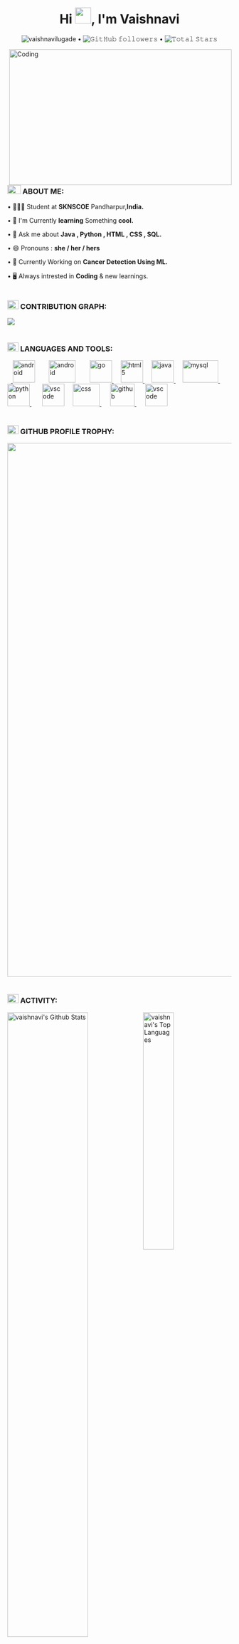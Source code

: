 <h1 align="center">Hi <img src="https://media1.tenor.com/images/f88ee476d2f653b9cbc5a7b95acbd265/tenor.gif?itemid=11366012" width="36px">, I'm Vaishnavi</h1>

<p align="center">
  <img src="https://komarev.com/ghpvc/?username=vaishnavilugade&label=Profile%20views&color=0e75b6&style=flat" alt="vaishnavilugade" /> •  
  <img alt="𝙶𝚒𝚝𝙷𝚞𝚋 𝚏𝚘𝚕𝚕𝚘𝚠𝚎𝚛𝚜" src="https://img.shields.io/github/followers/vaishnavi99-tech?label=Followers&style=social"> •
  <!-- <a href="https://user-badge.committers.top/india_private/vaishnavilugade"><img src="https://user-badge.committers.top/india_private/vaishnavilugade.svg"></a>  •-->
  <img src="https://img.shields.io/github/stars/vaishnavi99-tech?label=Stars" alt="𝚃𝚘𝚝𝚊𝚕 𝚂𝚝𝚊𝚛𝚜"> 
  
</p>
<img align="right" alt="Coding" Width="500" src="https://media.giphy.com/media/YnS7j9pwnECXLMrI4t/giphy.gif" height="305" width="48px"/>



<h3 align="left"><img src="http://bestanimations.com/Signs&Shapes/Arrows/Right/right-arrow-24.gif" height="20" width="30" > ABOUT ME:</h3>

 <p align="left"> • 👩🏻‍🎓 Student at <strong>SKNSCOE</strong> Pandharpur,<strong>India.</strong></p>
  <p align="left"> • 🌱 I'm Currently <strong>learning</strong> Something <strong>cool.</strong></p>
  <p align="left">• 💬 Ask me about <strong> Java , Python , HTML , CSS , SQL.</strong></p>
  <p align="left"> • 😄 Pronouns : <strong>she / her / hers</strong></p>
  <!-- <p align="left">• 🚀 <strong>Know more about me  <a href="https://vaishnavilugade.github.io/" target="_blank">here </a></strong> !</p> -->
 <p align="left">• 🔭 Currently Working on <strong>Cancer Detection Using ML.</strong></p>

 
  
 <p align="left"> • 🖥️ Always intrested in <strong>Coding</strong> & new learnings.</p>
 
<h1></h1>
<h3 align="left"><img src="http://bestanimations.com/Signs&Shapes/Arrows/Right/right-arrow-24.gif"  height="20" width="25" > CONTRIBUTION GRAPH:</h3>


[![](https://github-readme-activity-graph.vercel.app/graph?username=vaishnavi99-tech&bg_color=white&color=1cadfb&line=1cadfb&point=1cadfb&area=true&hide_border=true)](https://github.com/ashutosh00710/github-readme-activity-graph)

<h1></h1>

<!-- <h3 align="left"><img src="http://bestanimations.com/Signs&Shapes/Arrows/Right/right-arrow-24.gif"  height="20" width="25" > CONNECT WITH ME:</h3>

<p align="left">
  &nbsp;&nbsp;<a href="https://twitter.com/vaishnavilugade" target="_blank" rel="noreferrer"> <img class="img" src="https://media.tenor.com/2vXPlIhxIvgAAAAC/twitter-logo.gif" alt="go" width="60" height="60"/> </a>   &nbsp;&nbsp;&nbsp;
   <a href="https://www.linkedin.com/in/vaishnavilugade/" target="_blank" rel="noreferrer"> <img class="img" src="https://cliply.co/wp-content/uploads/2021/02/372102050_LINKEDIN_ICON_TRANSPARENT_1080.gif" alt="html5" width="71" height="63"/> </a>  &nbsp;&nbsp;&nbsp;&nbsp;&nbsp;
     <a href="https://www.codechef.com/users/vaishnvilugade" target="_blank" rel="noreferrer"> <img  src="https://soumyadipghorai.github.io/images/coding_profile/codechef.png" alt="java" width="50" height="50"/> </a> &nbsp;&nbsp;&nbsp;
        <a href="https://medium.com/@vaishnavilugade" target="_blank" rel="noreferrer"> <img class="img" src="https://raw.githubusercontent.com/rahuldkjain/github-profile-readme-generator/master/src/images/icons/Social/medium.svg" alt="mysql" width="50" height="50"/> </a> &nbsp;&nbsp;&nbsp;&nbsp;&nbsp;&nbsp;&nbsp;&nbsp;&nbsp;
           <a href="https://www.hackerrank.com/vaishnavilugade" target="_blank" rel="noreferrer"> <img class="img" src="https://raw.githubusercontent.com/rahuldkjain/github-profile-readme-generator/master/src/images/icons/Social/hackerrank.svg" alt="python" width="50" height="50"/> </a> &nbsp;&nbsp;&nbsp;&nbsp; &nbsp;&nbsp; 
              <a href="https://www.hackerearth.com/@vaishnavilugade" target="_blank" rel="noreferrer"><img class="img" src="https://raw.githubusercontent.com/rahuldkjain/github-profile-readme-generator/master/src/images/icons/Social/hackerearth.svg" alt="vscode" width="50" height="50"/></a>&nbsp;&nbsp;&nbsp;&nbsp;&nbsp;&nbsp;&nbsp;&nbsp;&nbsp;
              <a href="https://leetcode.com/vaishnavilugade/" target="_blank"><img class="set"   src="https://tse2.mm.bing.net/th?id=OIP.L2Jfuatqty2XAIUqYnr_pgHaHa&pid=Api&P=0" alt="@vaishnavilugade" height="50" width="50"  /> </a>&nbsp;&nbsp;&nbsp;&nbsp; &nbsp;&nbsp;&nbsp;
  <a href="https://auth.geeksforgeeks.org/user/vaishnavilugade" target="_blank"><img class="set" src="https://media.geeksforgeeks.org/wp-content/uploads/20210224040124/JSBinCollaborativeJavaScriptDebugging6.png" alt="@vaishnavilugade" height="50" width="60"/></a>&nbsp;&nbsp;&nbsp;&nbsp;&nbsp;&nbsp;&nbsp;
              <a href="https://www.kaggle.com/vaishnavilugade" target="_blank"><img class="set"  src="https://tse3.mm.bing.net/th?id=OIP.-Z0A1a16i6g_uiYCnbl8mgHaHa&pid=Api&P=0&h=180" alt="@vaishnavilugade" height="50" width="50" /> </a>&nbsp;&nbsp;&nbsp;&nbsp;&nbsp;<a href="https://www.codingninjas.com/studio/profile/vaishnavilugade" target="_blank"><img class="set"  src="https://tse1.mm.bing.net/th?id=OIP.YGMKfBEvia_lF6TyOdbQfwHaHa&pid=Api&P=0&h=180" alt="@vaishnavilugade" height="50" width="50" /> </a>&nbsp;&nbsp;
</p> 

<h1> </h1> -->
<h3 align="left"><img src="http://bestanimations.com/Signs&Shapes/Arrows/Right/right-arrow-24.gif"  height="20" width="25" > LANGUAGES AND TOOLS:</h3>
<p align="left">&nbsp;&nbsp;<a href="https://developer.android.com" target="_blank" rel="noreferrer"> <img class="img" src="https://media.giphy.com/media/gjyaNwLTFVfS8/giphy.gif" alt="android" width="50" height="50"/></a>&nbsp;&nbsp;&nbsp; &nbsp;&nbsp;&nbsp
  <a href="https://developer.android.com" target="_blank" rel="noreferrer"> <img class="img" src="https://tse3.mm.bing.net/th?id=OIP.Xa0BEkwl0Zx4qnY9lMbD7gHaHa&pid=Api&P=0&h=180" alt="android" width="60" height="50"/></a>&nbsp;&nbsp;&nbsp; &nbsp;&nbsp;&nbsp
<a href="https://golang.org" target="_blank" rel="noreferrer"> <img class="img" src="https://raw.githubusercontent.com/gist/GeekTree0101/05d338bb59109fc71871711c6fa49377/raw/3ff868ffcf2f84d419c392667335fe7e9f1bf155/dancing-gopher.gif" alt="go" width="50" height="50"/> </a>   &nbsp;&nbsp;&nbsp;
 <a href="https://www.w3.org/html/" target="_blank" rel="noreferrer"> <img class="img" src="https://media0.giphy.com/media/XAxylRMCdpbEWUAvr8/giphy.gif?cid=790b7611016c23394c4a10ac28c8d490b93ea5a8b0283bd0&rid=giphy.gif&ct=s" alt="html5" width="50" height="50"/> </a>  &nbsp;&nbsp;&nbsp;
 <a href="https://www.java.com" target="_blank" rel="noreferrer"> <img  src="https://www.gif-maniac.com/gifs/50/49799.gif" alt="java" width="50" height="50"/> </a> &nbsp;&nbsp;&nbsp;
 <a href="https://www.mysql.com/" target="_blank" rel="noreferrer"> <img class="img" src="https://altyra.com/wp-content/uploads/2018/11/mysql-logo-png-transparent.png" alt="mysql" width="80" height="50"/> </a> &nbsp;&nbsp;&nbsp;&nbsp;
 <a href="https://www.python.org" target="_blank" rel="noreferrer"> <img class="img" src="https://images-wixmp-ed30a86b8c4ca887773594c2.wixmp.com/i/bac5a6f3-7da6-428a-876a-083bae453a5c/d6qw809-4735186b-d16f-491d-987e-53178cc6beec.gif" alt="python" width="50" height="50"/> </a>  &nbsp; &nbsp;&nbsp;&nbsp;
 <a href="https://vscode.org" target="_blank" rel="noreferrer"><img class="img" src="https://media2.giphy.com/media/SS8CV2rQdlYNLtBCiF/giphy.gif" alt="vscode" width="50" height="50"/></a>  &nbsp;&nbsp;&nbsp;
<a href="https://css.com" target="_blank" rel="noreferrer"> <img class="img" src="https://media.giphy.com/media/fsEaZldNC8A1PJ3mwp/giphy.gif" alt="css" width="60" height="50"/> </a>&nbsp;&nbsp;   &nbsp;
<a href="https://www.w3.org/html/" target="_blank" rel="noreferrer" > <img class="img" src="https://raw.githubusercontent.com/gist/ManulMax/2d20af60d709805c55fd784ca7cba4b9/raw/bcfeac7604f674ace63623106eb8bb8471d844a6/github.gif" alt="github" width="55" height="50"/> </a> &nbsp;&nbsp;&nbsp;&nbsp;
   <a href="https://vscode.org" target="_blank" rel="noreferrer"><img class="img" src="https://blog.streamlit.io/content/images/size/w1000/2021/03/logomark-color.png" alt="vscode" width="50" height="50"/></a>&nbsp;&nbsp;&nbsp;&nbsp;
  <!--   <a href="https://vscode.org" target="_blank" rel="noreferrer"><img class="img" src="https://tse4.mm.bing.net/th?id=OIP.vfM_5nuzjcO4fP6SCdJsAQHaG8&pid=Api&P=0&h=180" alt="vscode" width="50" height="40"/></a> -->

</p>



<h1></h1>
<h3 align="left"><img src="http://bestanimations.com/Signs&Shapes/Arrows/Right/right-arrow-24.gif"  height="20" width="25" > GITHUB PROFILE TROPHY:</h3>
<a href="https://github.com/ryo-ma/github-profile-trophy">
  <img width=1200 src="https://github-profile-trophy.vercel.app/?username=vaishnavi99-tech&column=8&no-frame=true"/>
 
</a>

<h1></h1>
<h3 align="left"><img src="http://bestanimations.com/Signs&Shapes/Arrows/Right/right-arrow-24.gif" height="20" width="25" > ACTIVITY:</h3>


 <img align="left" src="https://github-readme-stats.sumanth-talluri.vercel.app/api?username=vaishnavi99-tech&show_icons=true&title_color=blue&icon_color=blue&text_color=black&bg_color=white" alt="vaishnavi's Github Stats" width="60%">
  

<img src="https://github-readme-stats.vercel.app/api/top-langs/?username=vaishnavi99-tech" width="37%" alt="vaishnavi's Top Languages">

<img align="left" src="https://github-readme-streak-stats.herokuapp.com/?user=vaishnavi99-tech&" alt="vaishnavilugade" width="60%" ><br><br><br><br><br><br><br><br><br><br>






    
